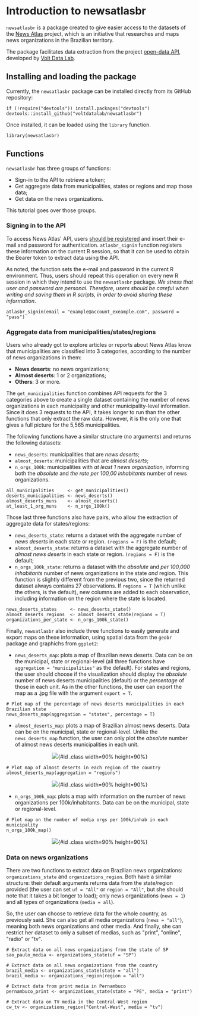 # Introduction to newsatlasbr

`newsatlasbr` is a package created to give easier access to the datasets of the [News Atlas](https://www.atlas.jor.br/english/) project, which is an initiative that researches and maps news organizations in the Brazilian territory.

The package facilitates data extraction from the project [open-data API](https://www.atlas.jor.br/plataforma/api/), developed by [Volt Data Lab](https://www.voltdata.info/en-lg).

## Installing and loading the package

Currently, the `newsatlasbr` package can be installed directly from its GitHub repository:

```{r}
if (!require("devtools")) install.packages("devtools")
devtools::install_github("voltdatalab/newsatlasbr")
```

Once installed, it can be loaded using the `library` function.

```{r}
library(newsatlasbr)
```

## Functions

`newsatlasbr` has three groups of functions:

* Sign-in to the API to retrieve a token;
* Get aggregate data from municipalities, states or regions and map those data;
* Get data on the news organizations.

This tutorial goes over those groups.

### Signing in to the API

To access News Atlas' API, users [should be registered](https://api.atlas.jor.br/login)  and insert their e-mail and password for authentication. `atlasbr_signin` function registers these information on the current R session, so that it can be used to obtain the Bearer token to extract data using the API.

As noted, the function sets the e-mail and password in the current R environment. Thus, users should repeat this operation on every new R session in which they intend to use the `newsatlasbr` package. *We stress that user and password are personal. Therefore, users should be careful when writing and saving them in R scripts, in order to avoid sharing these information*.

```{r}
atlasbr_signin(email = "example@account_exeample.com", password = "pass")
```

### Aggregate data from municipalities/states/regions

Users who already got to explore articles or reports about News Atlas know that municipalities are classified into 3 categories, according to the number of news organizations in them:

* **News deserts**: no news organizations;
* **Almost deserts**: 1 or 2 organizations;
* **Others**: 3 or more.

The `get_municipalities` function combines API requests for the 3 categories above to create a single dataset containing the number of news organizations in each municipality and other municipality-level information. Since it does 3 requests to the API, it takes longer to run than the other functions that only extract the raw data. However, it is the only one that gives a full picture for the 5,565 municipalities.

The following functions have a similar structure (no arguments) and returns the following datasets:

* `news_deserts`: municipalities that are *news deserts*;
* `almost_deserts`: municipalities that are *almost deserts*;
* `n_orgs_100k`: municipalities with *at least 1 news organization*, informing both the *absolute* and *the rate per 100,00 inhabitants* number of news organizations.

```{r}
all_municipalities     <- get_municipalities()
deserts_municipalities <- news_deserts()
almost_deserts_muns    <- almost_deserts()
at_least_1_org_muns    <- n_orgs_100k()
```

Those last three functions also have pairs, who allow the extraction of aggregate data for states/regions:

* `news_deserts_state`: returns a dataset with the aggregate number of *news deserts* in each state or region. `(regions = F)` is the default;
* `almost_deserts_state`: returns a dataset with the aggregate number of *almost news deserts* in each state or region. `(regions = F)` is the default;
* `n_orgs_100k_state`: returns a dataset with the *absolute* and *per 100,000 inhabitants* number of news organizations in the state *and* region. This function is slightly different from the previous two, since the returned dataset always contains 27 observations. If `regions = T` (which unlike the others, is the default), new columns are added to each observation, including information on the region where the state is located.

```{r}
news_deserts_states     <- news_deserts_state()
almost_deserts_regions  <- almost_deserts_state(regions = T)
organizations_per_state <- n_orgs_100k_state()
```

Finally, `newsatlasbr` also include three functions to easily generate and export maps on these information, using spatial data from the `geobr` package and graphichs from `ggplot2`:

* `news_deserts_map`: plots a map of Brazilian news deserts. Data can be on the municipal, state or regional-level (all three functions have `aggregation = "municipalities"` as the default). For states and regions, the user should choose if the visualization should display the *absolute* number of news deserts municipalities (default) or the *percentage* of those in each unit. As in the other functions, the user can export the map as a .jpg file with the argument `export = T`.

```{r}
# Plot map of the percentage of news deserts municipalities in each Brazilian state
news_deserts_map(aggregation = "states", percentage = T)
```

* `almost_deserts_map`: plots a map of Brazilian almost news deserts. Data can be on the municipal, state or regional-level. Unlike the `news_deserts_map` function, the user can only plot the *absolute* number of almost news deserts municipalities in each unit.

<center>

![](https://github.com/voltdatalab/newsatlasbr/blob/master/images/states_deserts_percentage.jpg){#id .class width=90% height=90%}

</center>

```{r}
# Plot map of almost deserts in each region of the country
almost_deserts_map(aggregation = "regions")
```

<center>

![](https://github.com/voltdatalab/newsatlasbr/blob/master/images/region_almost_deserts.jpg){#id .class width=90% height=90%}

</center>

* `n_orgs_100k_map`:  plots a map with information on the number of news organizations per 100k/inhabitants. Data can be on the municipal, state or regional-level.

```{r}
# Plot map on the number of media orgs per 100k/inhab in each municipality
n_orgs_100k_map()
```

<center>

![](https://github.com/voltdatalab/newsatlasbr/blob/master/images/cities_100k_map.jpg){#id .class width=90% height=90%}

</center>

### Data on news organizations

There are two functions to extract data on Brazilian news organizations: `organizations_state` and `organizations_region`. Both have a similar structure: their default arguments returns data from the state/region provided (the user can set `uf = "All"` or `region = "All"`, but she should note that it takes a bit longer to load); only news organizations (`news = 1`) and all types of organizations (`media = all`).

So, the user can choose to retrieve data for the whole country, as previously said. She can also get all media organizations (`news = "all"`), meaning both news organizations and other media. And finally, she can restrict her dataset to only a subset of medias, such as "print", "online", "radio" or "tv".

```{r}
# Extract data on all news organizations from the state of SP
sao_paulo_media <- organizations_state(uf = "SP")

# Extract data on all news organizations from the country
brazil_media <- organizations_state(state = "all")
brazil_media <- organizations_region(region = "all")

# Extract data from print media in Pernambuco
pernambuco_print <- organizations_state(state = "PE", media = "print")

# Extract data on TV media in the Central-West region
cw_tv <- organizations_region("Central-West", media = "tv")
```

